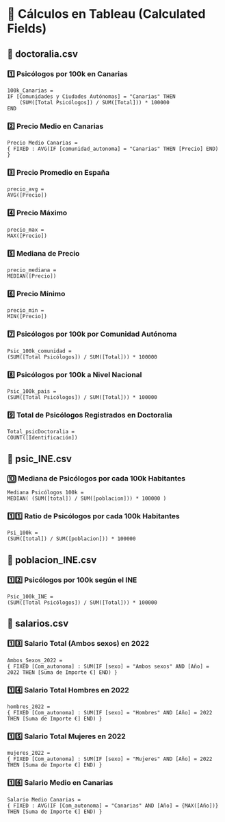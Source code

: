# 📌 Cálculos en Tableau (Calculated Fields)

## 🔹 doctoralia.csv

### 1️⃣ Psicólogos por 100k en Canarias
```tableau
100k_Canarias =
IF [Comunidades y Ciudades Autónomas] = "Canarias" THEN 
    (SUM([Total Psicólogos]) / SUM([Total])) * 100000
END
```

### 2️⃣ Precio Medio en Canarias
```tableau
Precio Medio Canarias =
{ FIXED : AVG(IF [comunidad_autonoma] = "Canarias" THEN [Precio] END) }
```

### 3️⃣ Precio Promedio en España
```tableau
precio_avg =
AVG([Precio])
```

### 4️⃣ Precio Máximo
```tableau
precio_max =
MAX([Precio])
```

### 5️⃣ Mediana de Precio
```tableau
precio_mediana =
MEDIAN([Precio])
```

### 6️⃣ Precio Mínimo
```tableau
precio_min =
MIN([Precio])
```

### 7️⃣ Psicólogos por 100k por Comunidad Autónoma
```tableau
Psic_100k_comunidad =
(SUM([Total Psicólogos]) / SUM([Total])) * 100000
```

### 8️⃣ Psicólogos por 100k a Nivel Nacional
```tableau
Psic_100k_pais =
(SUM([Total Psicólogos]) / SUM([Total])) * 100000
```

### 9️⃣ Total de Psicólogos Registrados en Doctoralia
```tableau
Total_psicDoctoralia =
COUNT([Identificación])
```

## 🔹 psic_INE.csv

### 🔟 Mediana de Psicólogos por cada 100k Habitantes
```tableau
Mediana Psicólogos 100k =
MEDIAN( (SUM([total]) / SUM([poblacion])) * 100000 )
```

### 1️⃣1️⃣ Ratio de Psicólogos por cada 100k Habitantes
```tableau
Psi_100k =
(SUM([total]) / SUM([poblacion])) * 100000
```

## 🔹 poblacion_INE.csv

### 1️⃣2️⃣ Psicólogos por 100k según el INE
```tableau
Psic_100k_INE =
(SUM([Total Psicólogos]) / SUM([Total])) * 100000
```

## 🔹 salarios.csv

### 1️⃣3️⃣ Salario Total (Ambos sexos) en 2022
```tableau
Ambos_Sexos_2022 =
{ FIXED [Com_autonoma] : SUM(IF [sexo] = "Ambos sexos" AND [Año] = 2022 THEN [Suma de Importe €] END) }
```

### 1️⃣4️⃣ Salario Total Hombres en 2022
```tableau
hombres_2022 =
{ FIXED [Com_autonoma] : SUM(IF [sexo] = "Hombres" AND [Año] = 2022 THEN [Suma de Importe €] END) }
```

### 1️⃣5️⃣ Salario Total Mujeres en 2022
```tableau
mujeres_2022 =
{ FIXED [Com_autonoma] : SUM(IF [sexo] = "Mujeres" AND [Año] = 2022 THEN [Suma de Importe €] END) }
```

### 1️⃣6️⃣ Salario Medio en Canarias
```tableau
Salario Medio Canarias =
{ FIXED : AVG(IF [Com_autonoma] = "Canarias" AND [Año] = {MAX([Año])} THEN [Suma de Importe €] END) }
```
